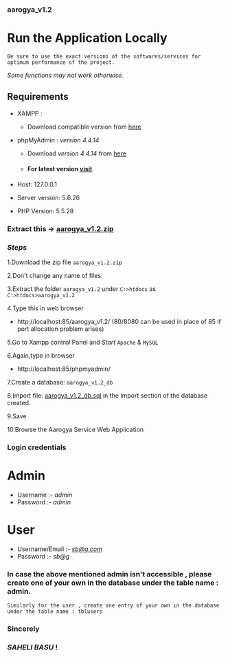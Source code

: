 ### aarogya_v1.2

# Run the Application Locally

`Be sure to use the exact versions of the softwares/services for optimum performance of the project.`

*Some functions may not work otherwise.*

## Requirements

- XAMPP : 
  - Download compatible version from [here](https://www.apachefriends.org/download.html)

- phpMyAdmin : _version 4.4.14_
  - Download _version 4.4.14_ from [here](https://www.phpmyadmin.net/files/4.4.14.1/)
  - #### For latest version [visit](http://www.phpmyadmin.net)

- Host: 127.0.0.1
- Server version: 5.6.26
- PHP Version: 5.5.28

### Extract this -> [aarogya_v1.2.zip](https://github.com/MehaRima/aarogya_v1.2/blob/master/aarogya_v1.2.zip)

### _Steps_

1.Download the zip file `aarogya_v1.2.zip`

2.Don't change any name of files.

3.Extract the folder `aarogya_v1.2` under `C:>htdocs` as `C:>htdocs>aarogya_v1.2`

4.Type this in web browser
 - http://localhost:85/aarogya_v1.2/  (80/8080 can be used in place of 85 if port allocation problem arises)
 
5.Go to Xampp control Panel and *Start* `Apache` & `MySQL`

6.Again,type in browser
 - http://localhost:85/phpmyadmin/
 
7.Create a database: `aarogya_v1.2_db`

8.Import file: [aarogya_v1.2_db.sql](https://github.com/MehaRima/aarogya_v1.2/blob/master/aarogya_v1.2_db.sql) in the Import section of the database created.

9.Save 

10.Browse the Aarogya Service Web Application

### Login credentials

 # Admin 
- Username :- *admin*
- Password :- *admin*

 # User 
- Username/Email :- *sb@g.com*
- Password :- *sb@g*

### In case the above mentioned admin isn't accessible , please create one of your own in the database under the table name : admin.
` Similarly for the user , create one entry of your own in the database under the table name : tblusers  `



### Sincerely

### _SAHELI BASU_ !

